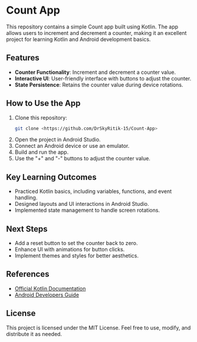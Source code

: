 # Count App

This repository contains a simple Count app built using Kotlin. The app allows users to increment and decrement a counter, making it an excellent project for learning Kotlin and Android development basics.

## Features
- **Counter Functionality**: Increment and decrement a counter value.
- **Interactive UI**: User-friendly interface with buttons to adjust the counter.
- **State Persistence**: Retains the counter value during device rotations.

## How to Use the App
1. Clone this repository:
   ```bash
   git clone <https://github.com/DrSkyRitik-15/Count-App>
   ```
2. Open the project in Android Studio.
3. Connect an Android device or use an emulator.
4. Build and run the app.
5. Use the "+" and "-" buttons to adjust the counter value.

## Key Learning Outcomes
- Practiced Kotlin basics, including variables, functions, and event handling.
- Designed layouts and UI interactions in Android Studio.
- Implemented state management to handle screen rotations.



## Next Steps
- Add a reset button to set the counter back to zero.
- Enhance UI with animations for button clicks.
- Implement themes and styles for better aesthetics.

## References
- [Official Kotlin Documentation](https://kotlinlang.org/docs/home.html)
- [Android Developers Guide](https://developer.android.com/)

## License
This project is licensed under the MIT License. Feel free to use, modify, and distribute it as needed.

